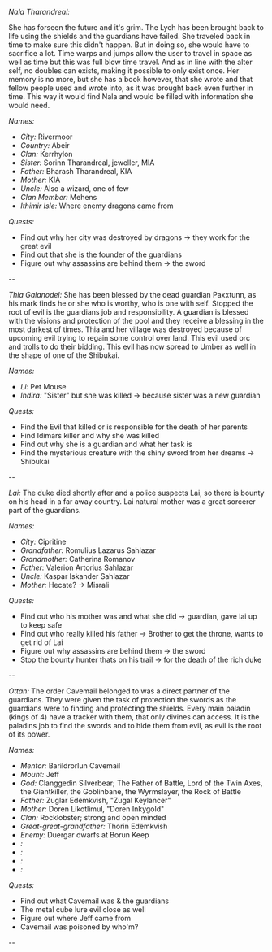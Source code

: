 _Nala Tharandreal:_

She has forseen the future and it's grim. The Lych has been brought back to life using the shields and the guardians have failed. She traveled back in time to make sure this didn't happen. But in doing so, she would have to sacrifice a lot. Time warps and jumps allow the user to travel in space as well as time but this was full blow time travel. And as in line with the alter self, no doubles can exists, making it possible to only exist once. Her memory is no more, but she has a book however, that she wrote and that fellow people used and wrote into, as it was brought back even further in time. This way it would find Nala and would be filled with information she would need.

_Names:_
- _City:_ Rivermoor
- _Country:_ Abeir
- _Clan:_ Kerrhylon
- _Sister:_ Sorinn Tharandreal, jeweller, MIA
- _Father:_ Bharash Tharandreal, KIA
- _Mother:_ KIA
- _Uncle:_ Also a wizard, one of few
- _Clan Member:_ Mehens
- _Ithimir Isle:_ Where enemy dragons came from

_Quests:_
- Find out why her city was destroyed by dragons -> they work for the great evil
- Find out that she is the founder of the guardians
- Figure out why assassins are behind them -> the sword

--

_Thia Galanodel:_ She has been blessed by the dead guardian Paxxtunn, as his mark finds he or she who is worthy, who is one with self. Stopped the root of evil is the guardians job and responsibility. A guardian is blessed with the visions and protection of the pool and they receive a blessing in the most darkest of times. Thia and her village was destroyed because of upcoming evil trying to regain some control over land. This evil used orc and trolls to do their bidding. This evil has now spread to Umber as well in the shape of one of the Shibukai.

_Names:_
- _Li:_ Pet Mouse
- _Indira:_ "Sister" but she was killed -> because sister was a new guardian

_Quests:_
- Find the Evil that killed or is responsible for the death of her parents
- Find Idimars killer and why she was killed
- Find out why she is a guardian and what her task is
- Find the mysterious creature with the shiny sword from her dreams -> Shibukai

--

_Lai:_ The duke died shortly after and a police suspects Lai, so there is bounty on his head in a far away country. Lai natural mother was a great sorcerer part of the guardians.

_Names:_
- _City:_ Cipritine
- _Grandfather:_ Romulius Lazarus Sahlazar
- _Grandmother:_ Catherina Romanov
- _Father:_ Valerion Artorius Sahlazar
- _Uncle:_ Kaspar Iskander Sahlazar
- _Mother:_ Hecate? -> Misrali

_Quests:_
- Find out who his mother was and what she did -> guardian, gave lai up to keep safe
- Find out who really killed his father -> Brother to get the throne, wants to get rid of Lai
- Figure out why assassins are behind them -> the sword
- Stop the bounty hunter thats on his trail -> for the death of the rich duke

--

_Ottan:_ The order Cavemail belonged to was a direct partner of the guardians. They were given the task of protection the swords as the guardians were to finding and protecting the shields. Every main paladin (kings of 4) have a tracker with them, that only divines can access. It is the paladins job to find the swords and to hide them from evil, as evil is the root of its power.

_Names:_
- _Mentor:_ Barildrorlun Cavemail
- _Mount:_ Jeff
- _God:_ Clanggedin Silverbear; The Father of Battle, Lord of the Twin Axes, the Giantkiller, the Goblinbane, the Wyrmslayer, the Rock of Battle
- _Father:_ Zuglar Edëmkvish, "Zugal Keylancer"
- _Mother:_ Doren Likotlimul, "Doren Inkygold"
- _Clan:_ Rocklobster; strong and open minded
- _Great-great-grandfather:_ Thorin Edëmkvish
- _Enemy:_ Duergar dwarfs at Borun Keep
- _:_
- _:_
- _:_
- _:_

_Quests:_
- Find out what Cavemail was & the guardians
- The metal cube lure evil close as well
- Figure out where Jeff came from
- Cavemail was poisoned by who'm?

--
